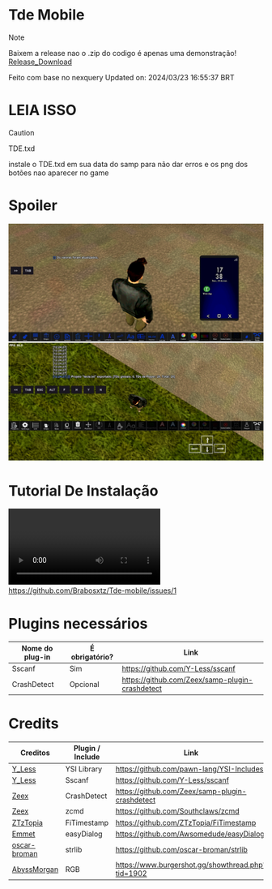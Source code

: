 # Tde Mobile
> [!Note]
> Baixem a release nao o .zip do codigo é apenas uma demonstração!
> [Release_Download](https://github.com/Ghost649/Tde-mobile/tags)
>
> Feito com base no nexquery
> Updated on: 2024/03/23 16:55:37 BRT

# LEIA ISSO
> [!Caution]
> TDE.txd
> 
> instale o TDE.txd em sua data do samp para não dar erros e os png dos botões nao aparecer no game

# Spoiler
![Alt text](img/spoiler.jpg?raw=true)
![Alt text](img/spoiler2.jpg?raw=true)
# Tutorial De Instalação
![](https://github.com/Brabosxtz/tde-mobile/blob/main/img/tutorial-instalar.mp4)
https://github.com/Brabosxtz/Tde-mobile/issues/1
  
# Plugins necessários
| Nome do plug-in | É obrigatório? |         Link                 |
|-------------|------------------|-------------------------------------------------|
| Sscanf      | Sim              | https://github.com/Y-Less/sscanf                |
| CrashDetect | Opcional         | https://github.com/Zeex/samp-plugin-crashdetect |

# Credits
|                    Creditos                     | Plugin / Include |                       Link              |
|-------------------------------------------------|------------------|---------------------------------------------------|
| [Y_Less](https://github.com/Y-Less)             | YSI Library      | https://github.com/pawn-lang/YSI-Includes         |
| [Y_Less](https://github.com/Y-Less)             | Sscanf           | https://github.com/Y-Less/sscanf                  |
| [Zeex](https://github.com/Zeex)                 | CrashDetect      | https://github.com/Zeex/samp-plugin-crashdetect   |
| [Zeex](https://github.com/Zeex)                 | zcmd             | https://github.com/Southclaws/zcmd                |
| [ZTzTopia](https://github.com/ZTzTopia)         | FiTimestamp      | https://github.com/ZTzTopia/FiTimestamp           |
| [Emmet](https://github.com/emmet-jones)         | easyDialog       | https://github.com/Awsomedude/easyDialog          |
| [oscar-broman](https://github.com/oscar-broman) | strlib           | https://github.com/oscar-broman/strlib            |
| [AbyssMorgan](https://github.com/AbyssMorgan)   | RGB              | https://www.burgershot.gg/showthread.php?tid=1902 |
